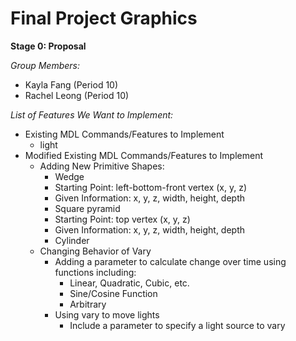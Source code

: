 # Final Project Graphics

**Stage 0: Proposal**

*Group Members:*
* Kayla Fang (Period 10)
* Rachel Leong (Period 10)

*List of Features We Want to Implement:*
* Existing MDL Commands/Features to Implement
  * light
* Modified Existing MDL Commands/Features to Implement
  * Adding New Primitive Shapes:
    * Wedge
	* Starting Point: left-bottom-front vertex (x, y, z)
	* Given Information: x, y, z, width, height, depth
    * Square pyramid 
	* Starting Point: top vertex (x, y, z)
	* Given Information: x, y, z, width, height, depth
    * Cylinder
  * Changing Behavior of Vary
    * Adding a parameter to calculate change over time using functions including:
      * Linear, Quadratic, Cubic, etc.
      * Sine/Cosine Function
      * Arbitrary 
    * Using vary to move lights
      * Include a parameter to specify a light source to vary

